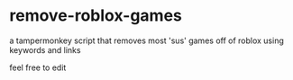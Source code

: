 # remove-roblox-games
a tampermonkey script that removes most 'sus' games off of roblox using keywords and links

feel free to edit
